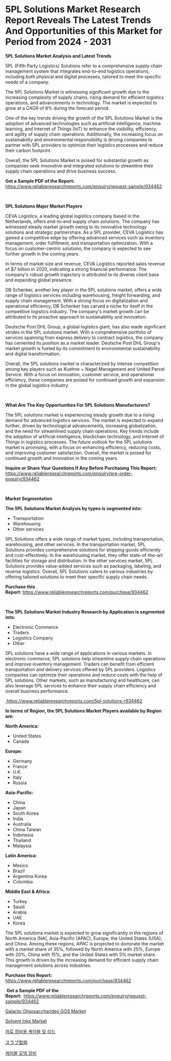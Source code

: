 <p><h1>5PL Solutions Market Research Report Reveals The Latest Trends And Opportunities of this Market for Period from 2024 - 2031</h1></p><p><strong>5PL Solutions Market Analysis and Latest Trends</strong></p>
<p><p>5PL (Fifth Party Logistics) Solutions refer to a comprehensive supply chain management system that integrates end-to-end logistics operations, including both physical and digital processes, tailored to meet the specific needs of a company. </p><p>The 5PL Solutions Market is witnessing significant growth due to the increasing complexity of supply chains, rising demand for efficient logistics operations, and advancements in technology. The market is expected to grow at a CAGR of 8% during the forecast period. </p><p>One of the key trends driving the growth of the 5PL Solutions Market is the adoption of advanced technologies such as artificial intelligence, machine learning, and Internet of Things (IoT) to enhance the visibility, efficiency, and agility of supply chain operations. Additionally, the increasing focus on sustainability and environmental responsibility is driving companies to partner with 5PL providers to optimize their logistics processes and reduce their carbon footprint.</p><p>Overall, the 5PL Solutions Market is poised for substantial growth as companies seek innovative and integrated solutions to streamline their supply chain operations and drive business success.</p></p>
<p><strong>Get a Sample PDF of the Report:&nbsp;</strong> <a href="https://www.reliableresearchreports.com/enquiry/request-sample/934462">https://www.reliableresearchreports.com/enquiry/request-sample/934462</a></p>
<p>&nbsp;</p>
<p><strong>5PL Solutions Major Market Players</strong></p>
<p><p>CEVA Logistics, a leading global logistics company based in the Netherlands, offers end-to-end supply chain solutions. The company has witnessed steady market growth owing to its innovative technology solutions and strategic partnerships. As a 5PL provider, CEVA Logistics has gained a competitive edge by offering advanced services such as inventory management, order fulfillment, and transportation optimization. With a focus on customer-centric solutions, the company is expected to see further growth in the coming years.</p><p>In terms of market size and revenue, CEVA Logistics reported sales revenue of $7 billion in 2020, indicating a strong financial performance. The company's robust growth trajectory is attributed to its diverse client base and expanding global presence.</p><p>DB Schenker, another key player in the 5PL solutions market, offers a wide range of logistics services including warehousing, freight forwarding, and supply chain management. With a strong focus on digitalization and operational efficiency, DB Schenker has carved a niche for itself in the competitive logistics industry. The company's market growth can be attributed to its proactive approach to sustainability and innovation.</p><p>Deutsche Post DHL Group, a global logistics giant, has also made significant strides in the 5PL solutions market. With a comprehensive portfolio of services spanning from express delivery to contract logistics, the company has cemented its position as a market leader. Deutsche Post DHL Group's market growth is fueled by its commitment to environmental sustainability and digital transformation.</p><p>Overall, the 5PL solutions market is characterized by intense competition among key players such as Kuehne + Nagel Management and United Parcel Service. With a focus on innovation, customer service, and operational efficiency, these companies are poised for continued growth and expansion in the global logistics industry.</p></p>
<p>&nbsp;</p>
<p><strong>What Are The Key Opportunities For 5PL Solutions Manufacturers?</strong></p>
<p><p>The 5PL solutions market is experiencing steady growth due to a rising demand for advanced logistics services. The market is expected to expand further, driven by technological advancements, increasing globalization, and the need for streamlined supply chain operations. Key trends include the adoption of artificial intelligence, blockchain technology, and Internet of Things in logistics processes. The future outlook for the 5PL solutions market is promising, with a focus on enhancing efficiency, reducing costs, and improving customer satisfaction. Overall, the market is poised for continued growth and innovation in the coming years.</p></p>
<p><strong>Inquire or Share Your Questions If Any Before Purchasing This Report:</strong> <a href="https://www.reliableresearchreports.com/enquiry/pre-order-enquiry/934462">https://www.reliableresearchreports.com/enquiry/pre-order-enquiry/934462</a></p>
<p>&nbsp;</p>
<p><strong>Market Segmentation</strong></p>
<p><strong>The 5PL Solutions Market Analysis by types is segmented into:</strong></p>
<p><ul><li>Transportation</li><li>Warehousing</li><li>Other services</li></ul></p>
<p><p>5PL Solutions offers a wide range of market types, including transportation, warehousing, and other services. In the transportation market, 5PL Solutions provides comprehensive solutions for shipping goods efficiently and cost-effectively. In the warehousing market, they offer state-of-the-art facilities for storage and distribution. In the other services market, 5PL Solutions provides value-added services such as packaging, labeling, and reverse logistics. Overall, 5PL Solutions caters to various industries by offering tailored solutions to meet their specific supply chain needs.</p></p>
<p><strong>Purchase this Report:&nbsp;</strong><a href="https://www.reliableresearchreports.com/purchase/934462">https://www.reliableresearchreports.com/purchase/934462</a></p>
<p>&nbsp;</p>
<p><strong>The 5PL Solutions Market Industry Research by Application is segmented into:</strong></p>
<p><ul><li>Electronic Commerce</li><li>Traders</li><li>Logistics Company</li><li>Other</li></ul></p>
<p><p>5PL solutions have a wide range of applications in various markets. In electronic commerce, 5PL solutions help streamline supply chain operations and improve inventory management. Traders can benefit from efficient transportation and delivery services offered by 5PL providers. Logistics companies can optimize their operations and reduce costs with the help of 5PL solutions. Other markets, such as manufacturing and healthcare, can also leverage 5PL services to enhance their supply chain efficiency and overall business performance.</p></p>
<p><a href="https://www.reliableresearchreports.com/5pl-solutions-r934462">&nbsp;https://www.reliableresearchreports.com/5pl-solutions-r934462</a></p>
<p><strong>In terms of Region, the 5PL Solutions Market Players available by Region are:</strong></p>
<p>
    <p> <strong> North America: </strong>
        <ul>
            <li>United States</li>
            <li>Canada</li>
        </ul>
        </p> 
    <p> <strong> Europe: </strong>
        <ul>
            <li>Germany</li>
            <li>France</li>
            <li>U.K.</li>
            <li>Italy</li>
            <li>Russia</li>
        </ul>
        </p> 
    <p> <strong> Asia-Pacific: </strong>
        <ul>
            <li>China</li>
            <li>Japan</li>
            <li>South Korea</li>
            <li>India</li>
            <li>Australia</li>
            <li>China Taiwan</li>
            <li>Indonesia</li>
            <li>Thailand</li>
            <li>Malaysia</li>
        </ul>
        </p> 
    <p> <strong> Latin America: </strong>
        <ul>
            <li>Mexico</li>
            <li>Brazil</li>
            <li>Argentina Korea</li>
            <li>Colombia</li>
        </ul>
        </p> 
    <p> <strong> Middle East & Africa: </strong>
        <ul>
            <li>Turkey</li>
            <li>Saudi</li>
            <li>Arabia</li>
            <li>UAE</li>
            <li>Korea</li>
        </ul>
    </p>
    </p>
<p><p>The 5PL solutions market is expected to grow significantly in the regions of North America (NA), Asia-Pacific (APAC), Europe, the United States (USA), and China. Among these regions, APAC is projected to dominate the market with a market share of 35%, followed by North America with 25%, Europe with 20%, China with 15%, and the United States with 5% market share. This growth is driven by the increasing demand for efficient supply chain management solutions across industries.</p></p>
<p><strong>Purchase this Report: </strong><a href="https://www.reliableresearchreports.com/purchase/934462">https://www.reliableresearchreports.com/purchase/934462</a></p>
<p>&nbsp;<strong>Get a Sample PDF of the Report:&nbsp;&nbsp;</strong><a href="https://www.reliableresearchreports.com/enquiry/request-sample/934462">https://www.reliableresearchreports.com/enquiry/request-sample/934462</a></p>
<p><strong></strong></p>
<p><p><a href="https://www.linkedin.com/pulse/galacto-oligosaccharides-gos-market-competitive-analysis-trends-fljqc">Galacto Oligosaccharides GOS Market</a></p><p><a href="https://www.linkedin.com/pulse/solvent-inks-market-research-report-provides-critical-insights-gggpe">Solvent Inks Market</a></p><p><a href="https://github.com/RichardLueilwitz787/Market-Research-Report-List-1/blob/main/498371052861.md">의료 장비용 케이블 및 리드</a></p><p><a href="https://medium.com/@deontestanton2023/%E6%9D%BF%E3%83%95%E3%82%A9%E3%83%BC%E3%83%A0%E3%83%AF%E3%83%BC%E3%82%AF%E5%B8%82%E5%A0%B4%E8%AA%BF%E6%9F%BB%E3%83%AC%E3%83%9D%E3%83%BC%E3%83%88-%E3%81%9D%E3%81%AE%E6%AD%B4%E5%8F%B2%E3%81%A82024%E5%B9%B4%E3%81%8B%E3%82%892031%E5%B9%B4%E3%81%AE%E4%BA%88%E6%B8%AC-817d38bbee0c">スラブ型枠</a></p><p><a href="https://github.com/fredrickeglers/Market-Research-Report-List-2/blob/main/632534152860.md">케이블 모뎀 장비</a></p></p>